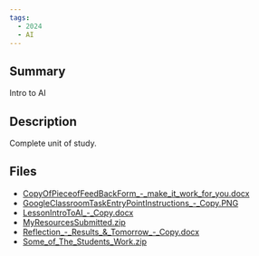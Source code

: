 ```yaml
---
tags:
  - 2024
  - AI
---
```


## Summary

Intro to AI

## Description

Complete unit of study.

## Files

*   [CopyOfPieceofFeedBackForm\_-\_make\_it\_work\_for\_you.docx](https://www.russellgordon.ca/acse/cemc-cse-resources/resources/Jill_Harris/CopyOfPieceofFeedBackForm_-_make_it_work_for_you.docx)
*   [GoogleClassroomTaskEntryPointInstructions\_-\_Copy.PNG](https://www.russellgordon.ca/acse/cemc-cse-resources/resources/Jill_Harris/GoogleClassroomTaskEntryPointInstructions_-_Copy.PNG)
*   [LessonIntroToAI\_-\_Copy.docx](https://www.russellgordon.ca/acse/cemc-cse-resources/resources/Jill_Harris/LessonIntroToAI_-_Copy.docx)
*   [MyResourcesSubmitted.zip](https://www.russellgordon.ca/acse/cemc-cse-resources/resources/Jill_Harris/MyResourcesSubmitted.zip)
*   [Reflection\_-\_Results\_&\_Tomorrow\_-\_Copy.docx](https://www.russellgordon.ca/acse/cemc-cse-resources/resources/Jill_Harris/Reflection_-_Results_&_Tomorrow_-_Copy.docx)
*   [Some\_of\_The\_Students\_Work.zip](https://www.russellgordon.ca/acse/cemc-cse-resources/resources/Jill_Harris/Some_of_The_Students_Work.zip)